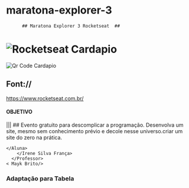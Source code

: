 # maratona-explorer-3
          ## Maratona Explorer 3 Rocketseat  ##
          
# ![Rocketseat  Cardapio](https://user-images.githubusercontent.com/105497075/190028736-7a9fe6a1-0c09-47c9-8619-58c00f6ef27a.png)


![Qr Code   Cardapio](https://user-images.githubusercontent.com/105497075/190029278-94e26939-295e-4a9a-a465-04aa71ec8416.png)


## Font://

https://www.rocketseat.com.br/

#### OBJETIVO ###

||| ## Evento gratuito para descomplicar a programação. Desenvolva um site, mesmo sem conhecimento prévio e decole nesse universo.criar um site do zero na prática.


    </Aluna>
        </Irene Silva França>
      </Professor>
    < Mayk Brito/>
    
   ### Adaptação para Tabela ###
   
  

